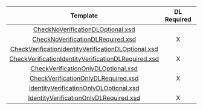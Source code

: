 |                          Template                          | DL  Required  | Verify  Check  | Verify  ID  | Certification Terminal ID  |
|:----------------------------------------------------------:|:-------------:|:--------------:|:-----------:|:--------------------------:|
| [CheckNoVerificationDLOptional.xsd](CheckNoVerificationDLOptional.xsd)                          |               |                |             |            1110            |
| [CheckNoVerificationDLRequired.xsd](CheckNoVerificationDLRequired.xsd)                          |       X       |                |             |            1111            |
| [CheckVerificationIdentityVerificationDLOptional.xsd](CheckVerificationIdentityVerificationDLOptional.xsd)        |               |       X        |      X      |            1112            |
| [CheckVerificationIdentityVerificationDLRequired.xsd](CheckVerificationIdentityVerificationDLRequired.xsd)        |       X       |       X        |      X      |            1113            |
| [CheckVerificationOnlyDLOptional.xsd](CheckVerificationOnlyDLOptional.xsd)                        |               |       X        |             |            1114            |
| [CheckVerificationOnlyDLRequired.xsd](CheckVerificationOnlyDLRequired.xsd)                        |       X       |       X        |             |            1115            |
| [IdentityVerificationOnlyDLOptional.xsd](IdentityVerificationOnlyDLOptional.xsd)                     |               |                |      X      |            1116            |
| [IdentityVerificationOnlyDLRequired.xsd](IdentityVerificationOnlyDLRequired.xsd)                     |       X       |                |      X      |            1117            | 
